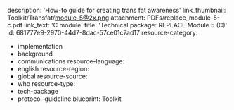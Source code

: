 description: 'How-to guide for creating trans fat awareness'
link_thumbnail: Toolkit/Transfat/module-5@2x.png
attachment: PDFs/replace_module-5-c.pdf
link_text: 'C module'
title: 'Technical package: REPLACE Module 5 (C)'
id: 681777e9-2970-44d7-8dac-57ce01c7ad17
resource-category:
  - implementation
  - background
  - communications
resource-language:
  - english
resource-region:
  - global
resource-source:
  - who
resource-type:
  - tech-package
  - protocol-guideline
blueprint: Toolkit
